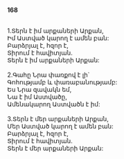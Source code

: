 **168**

\
1.Տերն է իմ արքաների Արքան,\
 Իմ Աստված կարող է ամեն բան:\
 Բարձրյալ է, հզոր է,\
 Տիրում է հավիտյան.\
 Տերն է իմ արքաների Արքան:\
 \
2.Գահը Նրա փառքով է լի`\
 Գոհությամբ և փառաբանությամբ:\
 Ես Նրա զավակն եմ,\
 Նա է իմ Աստվածը,\
 Ամենակարող Աստվածն է իմ:\
 \
3.Տերն է մեր արքաների Արքան,\
 Մեր Աստված կարող է ամեն բան:\
 Բարձրյալ է, հզոր է,\
 Տիրում է հավիտյան.\
 Տերն է մեր արքաների Արքան:
